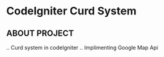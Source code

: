# CodeIgniter Curd System #
## ABOUT PROJECT ##
.. Curd system in codeIgniter ..
Implimenting Google Map Api

